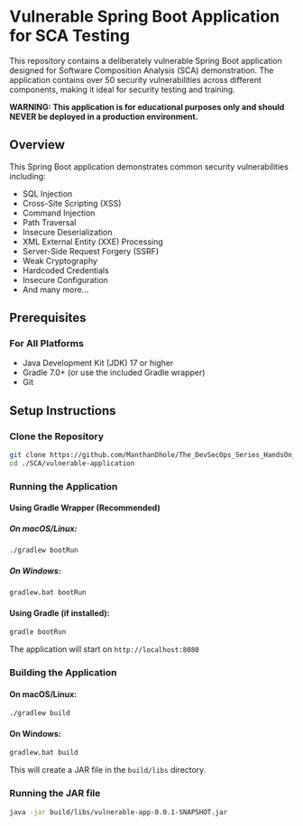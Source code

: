 # Vulnerable Spring Boot Application for SCA Testing

This repository contains a deliberately vulnerable Spring Boot application designed for Software Composition Analysis (SCA) demonstration. The application contains over 50 security vulnerabilities across different components, making it ideal for security testing and training.

**WARNING: This application is for educational purposes only and should NEVER be deployed in a production environment.**

## Overview

This Spring Boot application demonstrates common security vulnerabilities including:

- SQL Injection
- Cross-Site Scripting (XSS)
- Command Injection
- Path Traversal
- Insecure Deserialization
- XML External Entity (XXE) Processing
- Server-Side Request Forgery (SSRF)
- Weak Cryptography
- Hardcoded Credentials
- Insecure Configuration
- And many more...

## Prerequisites

### For All Platforms
- Java Development Kit (JDK) 17 or higher
- Gradle 7.0+ (or use the included Gradle wrapper)
- Git


## Setup Instructions

### Clone the Repository

```bash
git clone https://github.com/ManthanDhole/The_DevSecOps_Series_HandsOn_Practice_Projects.git
cd ./SCA/vulnerable-application
```

### Running the Application

#### Using Gradle Wrapper (Recommended)

##### On macOS/Linux:
```bash
./gradlew bootRun
```

##### On Windows:
```bash
gradlew.bat bootRun
```

#### Using Gradle (if installed):

```bash
gradle bootRun
```

The application will start on `http://localhost:8080`

### Building the Application

#### On macOS/Linux:
```bash
./gradlew build
```

#### On Windows:
```bash
gradlew.bat build
```

This will create a JAR file in the `build/libs` directory.

### Running the JAR file

```bash
java -jar build/libs/vulnerable-app-0.0.1-SNAPSHOT.jar
```